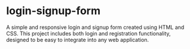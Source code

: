 # login-signup-form
A simple and responsive login and signup form created using HTML and CSS. This project includes both login and registration functionality, designed to be easy to integrate into any web application.
